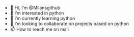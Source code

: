 - 👋 Hi, I’m @Milansgithub
- 👀 I’m interested in python
- 🌱 I’m currently learning python
- 💞️ I’m looking to collaborate on projects based on python
- 📫 How to reach me on mail

<!---
Milansgithub/Milansgithub is a ✨ special ✨ repository because its `README.md` (this file) appears on your GitHub profile.
You can click the Preview link to take a look at your changes.
--->
